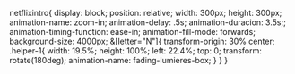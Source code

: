 netflixintro{
    display: block;
    position: relative;
    width: 300px;
    height: 300px;
    animation-name: zoom-in;
    animation-delay: .5s;
    animation-duracion: 3.5s;;
    animation-timing-function: ease-in;
    animation-fill-mode: forwards;
    background-size: 4000px;
    &[letter="N"]{
      transform-origin: 30% center;
      .helper-1{
          width: 19.5%;
          height: 100%;
          left: 22.4%;
          top: 0;
          transform: rotate(180deg);
          animation-name: fading-lumieres-box;
      }
    }
}
